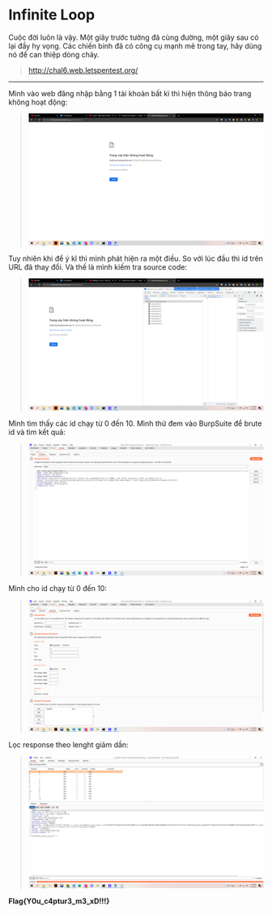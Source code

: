 # Infinite Loop

Cuộc đời luôn là vậy. Một giây trước tưởng đã cùng đường, một giây sau có lại đầy hy vọng. Các chiến binh đã có công cụ mạnh mẽ trong tay, hãy dùng nó để can thiệp dòng chảy.

> http://chal6.web.letspentest.org/

---

Mình vào web đăng nhập bằng 1 tài khoản bất kì thì hiện thông báo trang không hoạt động:

> ![](1.png)

Tuy nhiên khi để ý kĩ thì mình phát hiện ra một điều. So với lúc đầu thì id trên URL đã thay đổi. Và thế là mình kiếm tra source code:

> ![](2.png)

Mình tìm thấy các id chạy từ 0 đến 10. Mình thử đem vào BurpSuite để brute id và tìm kết quả:

> ![](3.png)

Mình cho id chạy từ 0 đến 10:

> ![](4.png)

Lọc response theo lenght giảm dần:

> ![](5.png)

**Flag{Y0u_c4ptur3_m3_xD!!!}**
